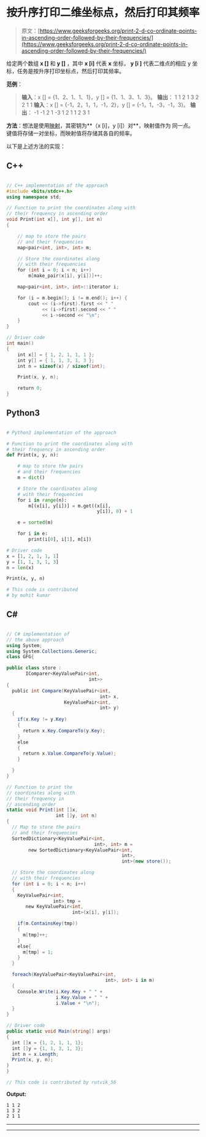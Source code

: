 # 按升序打印二维坐标点，然后打印其频率

> 原文：[https://www.geeksforgeeks.org/print-2-d-co-ordinate-points-in-ascending-order-followed-by-their-frequencies/](https://www.geeksforgeeks.org/print-2-d-co-ordinate-points-in-ascending-order-followed-by-their-frequencies/)

给定两个数组 **x []** 和 **y []** ，其中 **x [i]** 代表 **x** 坐标， **y [i ]** 代表二维点的相应 y 坐标，任务是按升序打印坐标点，然后打印其频率。

**范例**：

> **输入**：x [] = {1、2、1、1、1}，y [] = {1、1、3、1、3}。
> **输出**：
> 1 1 2
> 1 3 2
> 2 1 1
> **输入**：x [] = {-1，2，1，1，-1，2}，y [] = {-1，1，-3，-1，3}。
> **输出**：
> -1 -1 2
> 1 -3 1
> 2 1 1
> 2 3 1

**方法**：想法是使用[映射](http://www.geeksforgeeks.org/map-associative-containers-the-c-standard-template-library-stl/)，其密钥为**（x [i]，y [i]）对**，映射值作为 同一点。 键值将存储一对坐标，而映射值将存储其各自的频率。

以下是上述方法的实现：

## C++

```cpp

// C++ implementation of the approach
#include <bits/stdc++.h>
using namespace std;

// Function to print the coordinates along with
// their frequency in ascending order
void Print(int x[], int y[], int n)
{

    // map to store the pairs
    // and their frequencies
    map<pair<int, int>, int> m;

    // Store the coordinates along
    // with their frequencies
    for (int i = 0; i < n; i++)
        m[make_pair(x[i], y[i])]++;

    map<pair<int, int>, int>::iterator i;

    for (i = m.begin(); i != m.end(); i++) {
        cout << (i->first).first << " "
             << (i->first).second << " "
             << i->second << "\n";
    }
}

// Driver code
int main()
{
    int x[] = { 1, 2, 1, 1, 1 };
    int y[] = { 1, 1, 3, 1, 3 };
    int n = sizeof(x) / sizeof(int);

    Print(x, y, n);

    return 0;
}

```

## Python3

```py

# Python3 implementation of the approach

# Function to print the coordinates along with
# their frequency in ascending order
def Print(x, y, n):

    # map to store the pairs
    # and their frequencies
    m = dict()

    # Store the coordinates along
    # with their frequencies
    for i in range(n):
        m[(x[i], y[i])] = m.get((x[i], 
                                 y[i]), 0) + 1

    e = sorted(m)

    for i in e:
        print(i[0], i[1], m[i])

# Driver code
x = [1, 2, 1, 1, 1]
y = [1, 1, 3, 1, 3]
n = len(x)

Print(x, y, n)

# This code is contributed 
# by mohit kumar

```

## C#

```cs

// C# implementation of 
// the above approach
using System;
using System.Collections.Generic;
class GFG{

public class store : 
       IComparer<KeyValuePair<int,
                              int>>
{
  public int Compare(KeyValuePair<int,
                                  int> x, 
                     KeyValuePair<int,
                                  int> y)
  {
    if(x.Key != y.Key)
    {
      return x.Key.CompareTo(y.Key);    
    }
    else
    {
      return x.Value.CompareTo(y.Value);    
    }

  }
}

// Function to print the 
// coordinates along with
// their frequency in 
// ascending order
static void Print(int []x, 
                  int []y, int n)
{
  // Map to store the pairs
  // and their frequencies
  SortedDictionary<KeyValuePair<int,
                                int>, int> m = 
        new SortedDictionary<KeyValuePair<int,
                                          int>,
                                          int>(new store());

  // Store the coordinates along
  // with their frequencies
  for (int i = 0; i < n; i++)
  {
    KeyValuePair<int,
                 int> tmp = 
       new KeyValuePair<int,
                        int>(x[i], y[i]);

    if(m.ContainsKey(tmp))
    {
      m[tmp]++;
    }
    else{
      m[tmp] = 1;
    }
  }

  foreach(KeyValuePair<KeyValuePair<int,
                                    int>, int> i in m)
  {
    Console.Write(i.Key.Key + " " + 
                  i.Key.Value + " " + 
                  i.Value + "\n");
  }
}

// Driver code
public static void Main(string[] args) 
{
  int []x = {1, 2, 1, 1, 1};
  int []y = {1, 1, 3, 1, 3};
  int n = x.Length;
  Print(x, y, n);
}
}

// This code is contributed by rutvik_56

```

**Output:** 

```
1 1 2
1 3 2
2 1 1

```



* * *

* * *



